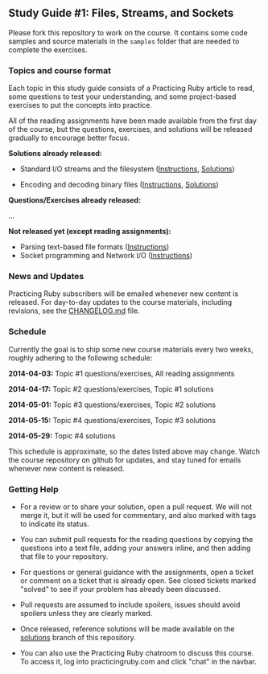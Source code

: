 ## Study Guide #1: Files, Streams, and Sockets

Please fork this repository to work on the course. It contains some code
samples and source materials in the `samples` folder that are needed to 
complete the exercises. 

### Topics and course format

Each topic in this study guide consists of a Practicing Ruby article to read,
some questions to test your understanding, and some project-based exercises
to put the concepts into practice.

All of the reading assignments have been made available from the first day of
the course, but the questions, exercises, and solutions will be released
gradually to encourage better focus.

**Solutions already released:**

* Standard I/O streams and the filesystem ([Instructions][PART_1.md], [Solutions][PART_1_SOLUTIONS])

* Encoding and decoding binary files ([Instructions][PART_2.md], [Solutions][PART_2_SOLUTIONS])

**Questions/Exercises already released:**

...

**Not released yet (except reading assignments):**

* Parsing text-based file formats ([Instructions][PART_3.md])
* Socket programming and Network I/O ([Instructions][PART_4.md])

### News and Updates

Practicing Ruby subscribers will be emailed whenever new content is released.
For day-to-day updates to the course materials, including revisions, see the
[CHANGELOG.md][] file.

### Schedule

Currently the goal is to ship some new course materials every two
weeks, roughly adhering to the following schedule:

**2014-04-03:** Topic #1 questions/exercises,
                All reading assignments

**2014-04-17:** Topic #2 questions/exercises, 
                Topic #1 solutions

**2014-05-01:** Topic #3 questions/exercises,
                Topic #2 solutions

**2014-05-15:** Topic #4 questions/exercises,
                Topic #3 solutions

**2014-05-29:** Topic #4 solutions

This schedule is approximate, so the dates listed above may change.
Watch the course repository on github for updates, and stay tuned for emails
whenever new content is released.

### Getting Help

* For a review or to share your solution, open a pull request. We will not merge
it, but it will be used for commentary, and also marked with tags to indicate
its status.

* You can submit pull requests for the reading questions by copying the questions into a text file, 
adding your answers inline, and then adding that file to your repository.

* For questions or general guidance with the assignments, open a ticket or 
comment on a ticket that is already open. See closed tickets marked 
"solved" to see if your problem has already been discussed.

* Pull requests are assumed to include spoilers, issues should 
avoid spoilers unless they are clearly marked.

* Once released, reference solutions will be made available on the 
[solutions](https://github.com/elm-city-craftworks/course-001/tree/solutions) branch of this repository.

* You can also use the Practicing Ruby chatroom to discuss this course.
To access it, log into practicingruby.com and click "chat" in the navbar.


[PART_1.md]: https://github.com/elm-city-craftworks/course-001/blob/master/PART_1.md
[PART_1_SOLUTIONS]: https://github.com/elm-city-craftworks/course-001/tree/solutions/part1
[PART_2_SOLUTIONS]:  https://github.com/elm-city-craftworks/course-001/tree/solutions/part2
[PART_2.md]: https://github.com/elm-city-craftworks/course-001/blob/master/PART_2.md
[PART_3.md]: https://github.com/elm-city-craftworks/course-001/blob/master/PART_3.md
[PART_4.md]: https://github.com/elm-city-craftworks/course-001/blob/master/PART_4.md
[CHANGELOG.md]: https://github.com/elm-city-craftworks/course-001/blob/master/CHANGELOG.md

